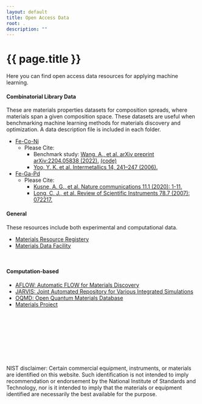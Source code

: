 ```yaml
---
layout: default
title: Open Access Data 
root: .
description: ""
---
```


# {{ page.title }}

Here you can find open access data resources for applying machine learning.

#### Combinatorial Library Data
These are materials properties datasets for composition spreads, where materials span a given composition space. 
These datasets are useful when benchmarking machine learning methods for materials discovery and optimization.
A data description file is included in each folder.
- [Fe-Co-Ni](https://github.com/usnistgov/remi/tree/nist-pages/data/Combinatorial%20Libraries/Fe-Co-Ni)
  - Please Cite:
    - Benchmark study: [Wang, A., et al. arXiv preprint arXiv:2204.05838 (2022).](https://arxiv.org/abs/2204.05838) [(code)](https://github.com/alex-aa-wang/Benchmarking-Active-Learning-Starter)
    - [Yoo, Y. K. et al. Intermetallics 14, 241–247 (2006).](https://www.sciencedirect.com/science/article/pii/S096697950500186X)
- [Fe-Ga-Pd](https://github.com/usnistgov/remi/tree/nist-pages/data/Combinatorial%20Libraries/Fe-Ga-Pd)
  - Please Cite:
    - [Kusne, A. G., et al. Nature communications 11.1 (2020): 1-11.](https://www.nature.com/articles/s41467-020-19597-w)
    - [Long, C. J., et al. Review of Scientific Instruments 78.7 (2007): 072217.](https://aip.scitation.org/doi/full/10.1063/1.2755487)

#### General
These resources include both experimental and computational data.
- [Materials Resource Registery](https://materials.registry.nist.gov/)
- [Materials Data Facility](https://www.materialsdatafacility.org/)
<br>

#### Computation-based
- [AFLOW: Automatic FLOW for Materials Discovery](http://www.aflow.org/)
- [JARVIS: Joint Automated Repository for Various Integrated Simulations](https://jarvis.nist.gov/)
- [OQMD: Open Quantum Materials Database](http://oqmd.org/)
- [Materials Project](https://materialsproject.org/)

<br>
<br>
<br>
<br>
<br>
<br>
<br>
<br>
NIST disclaimer: Certain commercial equipment, instruments, or materials are identified on this website.  Such identification is not intended to imply recommendation or endorsement by the National Institute of Standards and Technology, nor is it intended to imply that the materials or equipment identified are necessarily the best available for the purpose.
